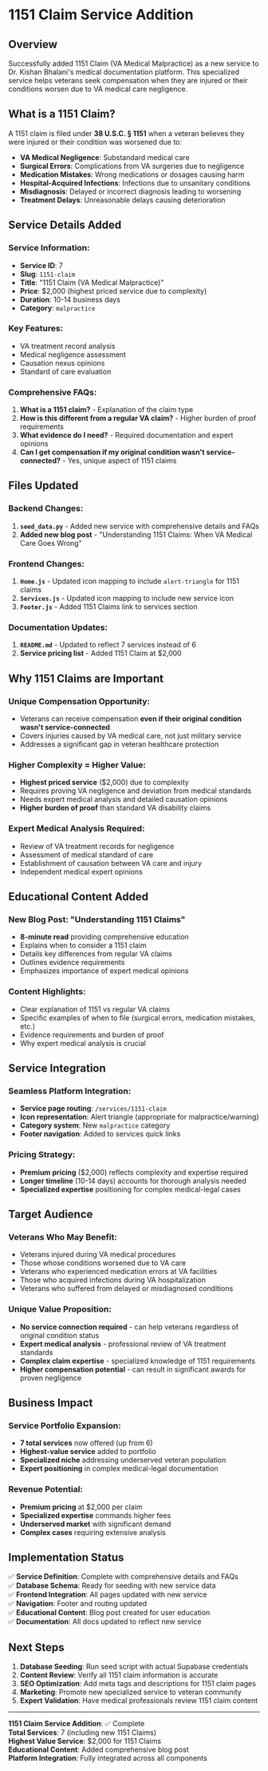 # 1151 Claim Service Addition

## Overview

Successfully added 1151 Claim (VA Medical Malpractice) as a new service to Dr. Kishan Bhalani's medical documentation platform. This specialized service helps veterans seek compensation when they are injured or their conditions worsen due to VA medical care negligence.

## What is a 1151 Claim?

A 1151 claim is filed under **38 U.S.C. § 1151** when a veteran believes they were injured or their condition was worsened due to:

- **VA Medical Negligence**: Substandard medical care
- **Surgical Errors**: Complications from VA surgeries due to negligence  
- **Medication Mistakes**: Wrong medications or dosages causing harm
- **Hospital-Acquired Infections**: Infections due to unsanitary conditions
- **Misdiagnosis**: Delayed or incorrect diagnosis leading to worsening
- **Treatment Delays**: Unreasonable delays causing deterioration

## Service Details Added

### **Service Information:**
- **Service ID**: 7
- **Slug**: `1151-claim`
- **Title**: "1151 Claim (VA Medical Malpractice)"
- **Price**: $2,000 (highest priced service due to complexity)
- **Duration**: 10-14 business days
- **Category**: `malpractice`

### **Key Features:**
- VA treatment record analysis
- Medical negligence assessment  
- Causation nexus opinions
- Standard of care evaluation

### **Comprehensive FAQs:**
1. **What is a 1151 claim?** - Explanation of the claim type
2. **How is this different from a regular VA claim?** - Higher burden of proof requirements
3. **What evidence do I need?** - Required documentation and expert opinions
4. **Can I get compensation if my original condition wasn't service-connected?** - Yes, unique aspect of 1151 claims

## Files Updated

### **Backend Changes:**
1. **`seed_data.py`** - Added new service with comprehensive details and FAQs
2. **Added new blog post** - "Understanding 1151 Claims: When VA Medical Care Goes Wrong"

### **Frontend Changes:**
1. **`Home.js`** - Updated icon mapping to include `alert-triangle` for 1151 claims
2. **`Services.js`** - Updated icon mapping to include new service icon
3. **`Footer.js`** - Added 1151 Claims link to services section

### **Documentation Updates:**
1. **`README.md`** - Updated to reflect 7 services instead of 6
2. **Service pricing list** - Added 1151 Claim at $2,000

## Why 1151 Claims are Important

### **Unique Compensation Opportunity:**
- Veterans can receive compensation **even if their original condition wasn't service-connected**
- Covers injuries caused by VA medical care, not just military service
- Addresses a significant gap in veteran healthcare protection

### **Higher Complexity = Higher Value:**
- **Highest priced service** ($2,000) due to complexity
- Requires proving VA negligence and deviation from medical standards
- Needs expert medical analysis and detailed causation opinions
- **Higher burden of proof** than standard VA disability claims

### **Expert Medical Analysis Required:**
- Review of VA treatment records for negligence
- Assessment of medical standard of care
- Establishment of causation between VA care and injury
- Independent medical expert opinions

## Educational Content Added

### **New Blog Post: "Understanding 1151 Claims"**
- **8-minute read** providing comprehensive education
- Explains when to consider a 1151 claim
- Details key differences from regular VA claims
- Outlines evidence requirements
- Emphasizes importance of expert medical opinions

### **Content Highlights:**
- Clear explanation of 1151 vs regular VA claims
- Specific examples of when to file (surgical errors, medication mistakes, etc.)
- Evidence requirements and burden of proof
- Why expert medical analysis is crucial

## Service Integration

### **Seamless Platform Integration:**
- **Service page routing**: `/services/1151-claim`
- **Icon representation**: Alert triangle (appropriate for malpractice/warning)
- **Category system**: New `malpractice` category
- **Footer navigation**: Added to services quick links

### **Pricing Strategy:**
- **Premium pricing** ($2,000) reflects complexity and expertise required
- **Longer timeline** (10-14 days) accounts for thorough analysis needed
- **Specialized expertise** positioning for complex medical-legal cases

## Target Audience

### **Veterans Who May Benefit:**
- Veterans injured during VA medical procedures
- Those whose conditions worsened due to VA care
- Veterans who experienced medication errors at VA facilities
- Those who acquired infections during VA hospitalization
- Veterans who suffered from delayed or misdiagnosed conditions

### **Unique Value Proposition:**
- **No service connection required** - can help veterans regardless of original condition status
- **Expert medical analysis** - professional review of VA treatment standards
- **Complex claim expertise** - specialized knowledge of 1151 requirements
- **Higher compensation potential** - can result in significant awards for proven negligence

## Business Impact

### **Service Portfolio Expansion:**
- **7 total services** now offered (up from 6)
- **Highest-value service** added to portfolio
- **Specialized niche** addressing underserved veteran population
- **Expert positioning** in complex medical-legal documentation

### **Revenue Potential:**
- **Premium pricing** at $2,000 per claim
- **Specialized expertise** commands higher fees
- **Underserved market** with significant demand
- **Complex cases** requiring extensive analysis

## Implementation Status

✅ **Service Definition**: Complete with comprehensive details and FAQs  
✅ **Database Schema**: Ready for seeding with new service data  
✅ **Frontend Integration**: All pages updated with new service  
✅ **Navigation**: Footer and routing updated  
✅ **Educational Content**: Blog post created for user education  
✅ **Documentation**: All docs updated to reflect new service  

## Next Steps

1. **Database Seeding**: Run seed script with actual Supabase credentials
2. **Content Review**: Verify all 1151 claim information is accurate
3. **SEO Optimization**: Add meta tags and descriptions for 1151 claim pages
4. **Marketing**: Promote new specialized service to veteran community
5. **Expert Validation**: Have medical professionals review 1151 claim content

---

**1151 Claim Service Addition**: ✅ Complete  
**Total Services**: 7 (including new 1151 Claims)  
**Highest Value Service**: $2,000 for 1151 Claims  
**Educational Content**: Added comprehensive blog post  
**Platform Integration**: Fully integrated across all components